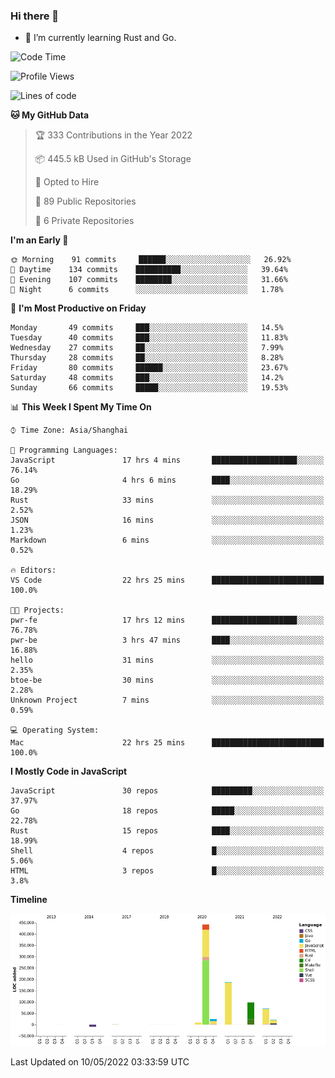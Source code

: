 ### Hi there 👋

- 🌱 I’m currently learning Rust and Go.

<!--START_SECTION:waka-->
![Code Time](http://img.shields.io/badge/Code%20Time-371%20hrs%201%20min-blue)

![Profile Views](http://img.shields.io/badge/Profile%20Views-1-blue)

![Lines of code](https://img.shields.io/badge/From%20Hello%20World%20I%27ve%20Written-852%20Thousand%20lines%20of%20code-blue)

**🐱 My GitHub Data** 

> 🏆 333 Contributions in the Year 2022
 > 
> 📦 445.5 kB Used in GitHub's Storage 
 > 
> 💼 Opted to Hire
 > 
> 📜 89 Public Repositories 
 > 
> 🔑 6 Private Repositories  
 > 
**I'm an Early 🐤** 

```text
🌞 Morning    91 commits     ██████░░░░░░░░░░░░░░░░░░░   26.92% 
🌆 Daytime    134 commits    ██████████░░░░░░░░░░░░░░░   39.64% 
🌃 Evening    107 commits    ████████░░░░░░░░░░░░░░░░░   31.66% 
🌙 Night      6 commits      ░░░░░░░░░░░░░░░░░░░░░░░░░   1.78%

```
📅 **I'm Most Productive on Friday** 

```text
Monday       49 commits     ███░░░░░░░░░░░░░░░░░░░░░░   14.5% 
Tuesday      40 commits     ███░░░░░░░░░░░░░░░░░░░░░░   11.83% 
Wednesday    27 commits     ██░░░░░░░░░░░░░░░░░░░░░░░   7.99% 
Thursday     28 commits     ██░░░░░░░░░░░░░░░░░░░░░░░   8.28% 
Friday       80 commits     ██████░░░░░░░░░░░░░░░░░░░   23.67% 
Saturday     48 commits     ███░░░░░░░░░░░░░░░░░░░░░░   14.2% 
Sunday       66 commits     █████░░░░░░░░░░░░░░░░░░░░   19.53%

```


📊 **This Week I Spent My Time On** 

```text
⌚︎ Time Zone: Asia/Shanghai

💬 Programming Languages: 
JavaScript               17 hrs 4 mins       ███████████████████░░░░░░   76.14% 
Go                       4 hrs 6 mins        ████░░░░░░░░░░░░░░░░░░░░░   18.29% 
Rust                     33 mins             ░░░░░░░░░░░░░░░░░░░░░░░░░   2.52% 
JSON                     16 mins             ░░░░░░░░░░░░░░░░░░░░░░░░░   1.23% 
Markdown                 6 mins              ░░░░░░░░░░░░░░░░░░░░░░░░░   0.52%

🔥 Editors: 
VS Code                  22 hrs 25 mins      █████████████████████████   100.0%

🐱‍💻 Projects: 
pwr-fe                   17 hrs 12 mins      ███████████████████░░░░░░   76.78% 
pwr-be                   3 hrs 47 mins       ████░░░░░░░░░░░░░░░░░░░░░   16.88% 
hello                    31 mins             ░░░░░░░░░░░░░░░░░░░░░░░░░   2.35% 
btoe-be                  30 mins             ░░░░░░░░░░░░░░░░░░░░░░░░░   2.28% 
Unknown Project          7 mins              ░░░░░░░░░░░░░░░░░░░░░░░░░   0.59%

💻 Operating System: 
Mac                      22 hrs 25 mins      █████████████████████████   100.0%

```

**I Mostly Code in JavaScript** 

```text
JavaScript               30 repos            █████████░░░░░░░░░░░░░░░░   37.97% 
Go                       18 repos            █████░░░░░░░░░░░░░░░░░░░░   22.78% 
Rust                     15 repos            ████░░░░░░░░░░░░░░░░░░░░░   18.99% 
Shell                    4 repos             █░░░░░░░░░░░░░░░░░░░░░░░░   5.06% 
HTML                     3 repos             █░░░░░░░░░░░░░░░░░░░░░░░░   3.8%

```


**Timeline**

![Chart not found](https://raw.githubusercontent.com/elton/elton/main/charts/bar_graph.png) 


 Last Updated on 10/05/2022 03:33:59 UTC
<!--END_SECTION:waka-->

<!--
**elton/elton** is a ✨ _special_ ✨ repository because its `README.md` (this file) appears on your GitHub profile.

Here are some ideas to get you started:

- 🔭 I’m currently working on ...
- 🌱 I’m currently learning ...
- 👯 I’m looking to collaborate on ...
- 🤔 I’m looking for help with ...
- 💬 Ask me about ...
- 📫 How to reach me: ...
- 😄 Pronouns: ...
- ⚡ Fun fact: ...
-->

